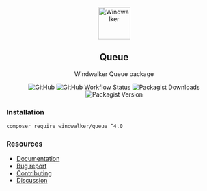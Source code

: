 <p align="center">
    <br/>
    <img src="https://user-images.githubusercontent.com/1639206/151679867-8df93936-e4af-4677-a6f3-eb33d27e038b.svg" alt="Windwalker"
        height="75">
    <br/>
</p>

<h2 align="center">Queue</h2>

<p align="center">
    Windwalker Queue package
</p>

<p align="center">
    <img alt="GitHub" src="https://img.shields.io/github/license/windwalker-io/queue?style=flat-square">
    <img alt="GitHub Workflow Status" src="https://img.shields.io/github/workflow/status/windwalker-io/queue/PHP%20Composer?label=test&style=flat-square">
    <img alt="Packagist Downloads" src="https://img.shields.io/packagist/dt/windwalker/queue?style=flat-square">
    <img alt="Packagist Version" src="https://img.shields.io/packagist/v/windwalker/queue?style=flat-square">
</p>

### Installation

```bash
composer require windwalker/queue ^4.0
```

### Resources

- [Documentation](https://windwalker.io/documentation/components/queue/)
- [Bug report](https://github.com/windwalker-io/framework)
- [Contributing](https://github.com/windwalker-io/framework)
- [Discussion](https://github.com/windwalker-io/framework/discussions)

